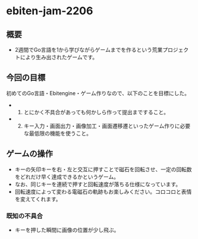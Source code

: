 # ebiten-jam-2206
## 概要
- 2週間でGo言語を1から学びながらゲームまでを作るという荒業プロジェクトにより生み出されたゲームです。

## 今回の目標
初めてのGo言語・Ebitengine・ゲーム作りなので、以下のことを目標にした。
- 1. とにかく不具合があっても何かしら作って提出まですること。
- 2. キー入力・画面出力・画像加工・画面遷移遷といったゲーム作りに必要な最低限の機能を使うこと。

## ゲームの操作
- キーの矢印キーを右・左と交互に押すことで磁石を回転させ、一定の回転数をどれだけ早く達成できるかというゲーム。
- なお、同じキーを連続で押すと回転速度が落ちる仕様になっています。
- 回転速度によって変わる電磁石の軌跡もお楽しみください。コロコロと表情を変えてくれます。

### 既知の不具合
- キーを押した瞬間に画像の位置が少し飛ぶ。
